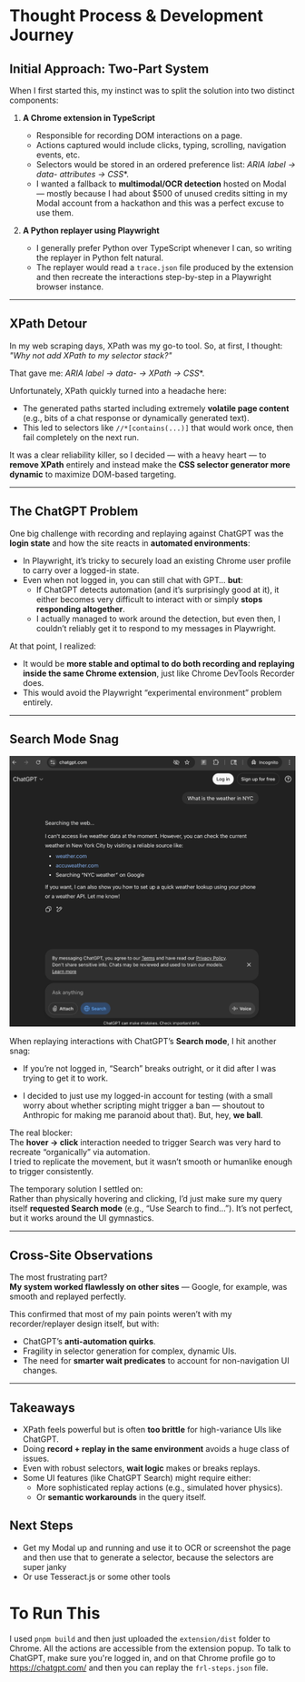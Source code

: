 # Thought Process & Development Journey

## Initial Approach: Two-Part System
When I first started this, my instinct was to split the solution into two distinct components:

1. **A Chrome extension in TypeScript**  
   - Responsible for recording DOM interactions on a page.  
   - Actions captured would include clicks, typing, scrolling, navigation events, etc.  
   - Selectors would be stored in an ordered preference list: **ARIA label → data-* attributes → CSS**.  
   - I wanted a fallback to **multimodal/OCR detection** hosted on Modal — mostly because I had about $500 of unused credits sitting in my Modal account from a hackathon and this was a perfect excuse to use them.

2. **A Python replayer using Playwright**  
   - I generally prefer Python over TypeScript whenever I can, so writing the replayer in Python felt natural.  
   - The replayer would read a `trace.json` file produced by the extension and then recreate the interactions step-by-step in a Playwright browser instance.

---

## XPath Detour
In my web scraping days, XPath was my go-to tool. So, at first, I thought:  
*"Why not add XPath to my selector stack?"*  

That gave me: **ARIA label → data-* → XPath → CSS**.

Unfortunately, XPath quickly turned into a headache here:
- The generated paths started including extremely **volatile page content** (e.g., bits of a chat response or dynamically generated text).
- This led to selectors like `//*[contains(...)]` that would work once, then fail completely on the next run.  

It was a clear reliability killer, so I decided — with a heavy heart — to **remove XPath** entirely and instead make the **CSS selector generator more dynamic** to maximize DOM-based targeting.

---

## The ChatGPT Problem
One big challenge with recording and replaying against ChatGPT was the **login state** and how the site reacts in **automated environments**:
- In Playwright, it’s tricky to securely load an existing Chrome user profile to carry over a logged-in state.
- Even when not logged in, you can still chat with GPT… **but**:
  - If ChatGPT detects automation (and it’s surprisingly good at it), it either becomes very difficult to interact with or simply **stops responding altogether**.
  - I actually managed to work around the detection, but even then, I couldn’t reliably get it to respond to my messages in Playwright.

At that point, I realized:
- It would be **more stable and optimal to do both recording and replaying inside the same Chrome extension**, just like Chrome DevTools Recorder does.  
- This would avoid the Playwright “experimental environment” problem entirely.

---

## Search Mode Snag
![Screenshot of broken Search mode interaction](broken.png)

When replaying interactions with ChatGPT’s **Search mode**, I hit another snag:
- If you’re not logged in, “Search” breaks outright, or it did after I was trying to get it to work.

- I decided to just use my logged-in account for testing (with a small worry about whether scripting might trigger a ban — shoutout to Anthropic for making me paranoid about that). But, hey, **we ball**.

The real blocker:  
The **hover → click** interaction needed to trigger Search was very hard to recreate “organically” via automation.  
I tried to replicate the movement, but it wasn’t smooth or humanlike enough to trigger consistently.  

The temporary solution I settled on:  
Rather than physically hovering and clicking, I’d just make sure my query itself **requested Search mode** (e.g., “Use Search to find…”). It’s not perfect, but it works around the UI gymnastics.

---

## Cross-Site Observations
The most frustrating part?  
**My system worked flawlessly on other sites** — Google, for example, was smooth and replayed perfectly.  

This confirmed that most of my pain points weren’t with my recorder/replayer design itself, but with:
- ChatGPT’s **anti-automation quirks**.
- Fragility in selector generation for complex, dynamic UIs.
- The need for **smarter wait predicates** to account for non-navigation UI changes.

---

## Takeaways
- XPath feels powerful but is often **too brittle** for high-variance UIs like ChatGPT.
- Doing **record + replay in the same environment** avoids a huge class of issues.
- Even with robust selectors, **wait logic** makes or breaks replays.
- Some UI features (like ChatGPT Search) might require either:
  - More sophisticated replay actions (e.g., simulated hover physics).
  - Or **semantic workarounds** in the query itself.

## Next Steps
- Get my Modal up and running and use it to OCR or screenshot the page and then use that to generate a selector, because the selectors are super janky
- Or use Tesseract.js or some other tools


# To Run This
I used `pnpm build` and then just uploaded the `extension/dist` folder to Chrome. All the actions are accessible from the extension popup. To talk to ChatGPT, make sure you're logged in, and on that Chrome profile go to https://chatgpt.com/ and then you can replay the `frl-steps.json` file.